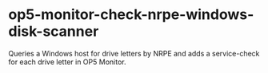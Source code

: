 # op5-monitor-check-nrpe-windows-disk-scanner

Queries a Windows host for drive letters by NRPE and adds a service-check for each drive letter in OP5 Monitor.
